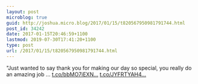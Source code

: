 ```yaml
---
layout: post
microblog: true
guid: http://joshua.micro.blog/2017/01/15/t820567950981791744.html
post_id: 34242
date: 2017-01-15T20:46:59+1100
lastmod: 2019-07-30T17:41:20+1100
type: post
url: /2017/01/15/t820567950981791744.html
---
```

"Just wanted to say thank you for making our day so special, you really do an amazing job … [t.co/bbMO7iEXN...](https://t.co/bbMO7iEXNp) [t.co/JYFRTYAH4...](https://t.co/JYFRTYAH46)
